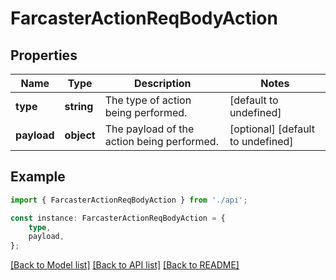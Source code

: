 # FarcasterActionReqBodyAction


## Properties

Name | Type | Description | Notes
------------ | ------------- | ------------- | -------------
**type** | **string** | The type of action being performed.  | [default to undefined]
**payload** | **object** | The payload of the action being performed.  | [optional] [default to undefined]

## Example

```typescript
import { FarcasterActionReqBodyAction } from './api';

const instance: FarcasterActionReqBodyAction = {
    type,
    payload,
};
```

[[Back to Model list]](../README.md#documentation-for-models) [[Back to API list]](../README.md#documentation-for-api-endpoints) [[Back to README]](../README.md)
